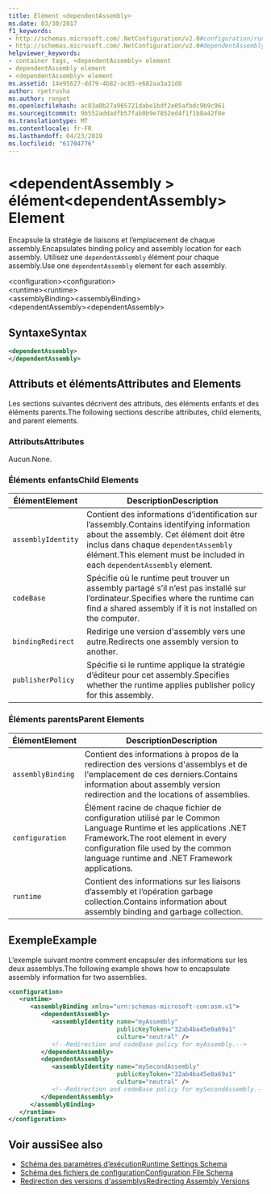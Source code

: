 ```yaml
---
title: Élément <dependentAssembly>
ms.date: 03/30/2017
f1_keywords:
- http://schemas.microsoft.com/.NetConfiguration/v2.0#configuration/runtime/assemblyBinding/dependentAssembly
- http://schemas.microsoft.com/.NetConfiguration/v2.0#dependentAssembly
helpviewer_keywords:
- container tags, <dependentAssembly> element
- dependentAssembly element
- <dependentAssembly> element
ms.assetid: 14e95627-dd79-4b82-ac85-e682aa3a31d8
author: rpetrusha
ms.author: ronpet
ms.openlocfilehash: ac83a0b27a965721dabe1bdf2e05afbdc9b9c961
ms.sourcegitcommit: 9b552addadfb57fab0b9e7852ed4f1f1b8a42f8e
ms.translationtype: MT
ms.contentlocale: fr-FR
ms.lasthandoff: 04/23/2019
ms.locfileid: "61704776"
---
```

# <a name="dependentassembly-element"></a><span data-ttu-id="61a6b-102">\<dependentAssembly > élément</span><span class="sxs-lookup"><span data-stu-id="61a6b-102">\<dependentAssembly> Element</span></span>
<span data-ttu-id="61a6b-103">Encapsule la stratégie de liaisons et l’emplacement de chaque assembly.</span><span class="sxs-lookup"><span data-stu-id="61a6b-103">Encapsulates binding policy and assembly location for each assembly.</span></span> <span data-ttu-id="61a6b-104">Utilisez une `dependentAssembly` élément pour chaque assembly.</span><span class="sxs-lookup"><span data-stu-id="61a6b-104">Use one `dependentAssembly` element for each assembly.</span></span>  
  
 <span data-ttu-id="61a6b-105">\<configuration></span><span class="sxs-lookup"><span data-stu-id="61a6b-105">\<configuration></span></span>  
<span data-ttu-id="61a6b-106">\<runtime></span><span class="sxs-lookup"><span data-stu-id="61a6b-106">\<runtime></span></span>  
<span data-ttu-id="61a6b-107">\<assemblyBinding></span><span class="sxs-lookup"><span data-stu-id="61a6b-107">\<assemblyBinding></span></span>  
<span data-ttu-id="61a6b-108">\<dependentAssembly></span><span class="sxs-lookup"><span data-stu-id="61a6b-108">\<dependentAssembly></span></span>  
  
## <a name="syntax"></a><span data-ttu-id="61a6b-109">Syntaxe</span><span class="sxs-lookup"><span data-stu-id="61a6b-109">Syntax</span></span>  
  
```xml  
<dependentAssembly>   
</dependentAssembly>  
```  
  
## <a name="attributes-and-elements"></a><span data-ttu-id="61a6b-110">Attributs et éléments</span><span class="sxs-lookup"><span data-stu-id="61a6b-110">Attributes and Elements</span></span>  
 <span data-ttu-id="61a6b-111">Les sections suivantes décrivent des attributs, des éléments enfants et des éléments parents.</span><span class="sxs-lookup"><span data-stu-id="61a6b-111">The following sections describe attributes, child elements, and parent elements.</span></span>  
  
### <a name="attributes"></a><span data-ttu-id="61a6b-112">Attributs</span><span class="sxs-lookup"><span data-stu-id="61a6b-112">Attributes</span></span>  
 <span data-ttu-id="61a6b-113">Aucun.</span><span class="sxs-lookup"><span data-stu-id="61a6b-113">None.</span></span>  
  
### <a name="child-elements"></a><span data-ttu-id="61a6b-114">Éléments enfants</span><span class="sxs-lookup"><span data-stu-id="61a6b-114">Child Elements</span></span>  
  
|<span data-ttu-id="61a6b-115">Élément</span><span class="sxs-lookup"><span data-stu-id="61a6b-115">Element</span></span>|<span data-ttu-id="61a6b-116">Description</span><span class="sxs-lookup"><span data-stu-id="61a6b-116">Description</span></span>|  
|-------------|-----------------|  
|`assemblyIdentity`|<span data-ttu-id="61a6b-117">Contient des informations d’identification sur l’assembly.</span><span class="sxs-lookup"><span data-stu-id="61a6b-117">Contains identifying information about the assembly.</span></span> <span data-ttu-id="61a6b-118">Cet élément doit être inclus dans chaque `dependentAssembly` élément.</span><span class="sxs-lookup"><span data-stu-id="61a6b-118">This element must be included in each `dependentAssembly` element.</span></span>|  
|`codeBase`|<span data-ttu-id="61a6b-119">Spécifie où le runtime peut trouver un assembly partagé s’il n’est pas installé sur l’ordinateur.</span><span class="sxs-lookup"><span data-stu-id="61a6b-119">Specifies where the runtime can find a shared assembly if it is not installed on the computer.</span></span>|  
|`bindingRedirect`|<span data-ttu-id="61a6b-120">Redirige une version d'assembly vers une autre.</span><span class="sxs-lookup"><span data-stu-id="61a6b-120">Redirects one assembly version to another.</span></span>|  
|`publisherPolicy`|<span data-ttu-id="61a6b-121">Spécifie si le runtime applique la stratégie d’éditeur pour cet assembly.</span><span class="sxs-lookup"><span data-stu-id="61a6b-121">Specifies whether the runtime applies publisher policy for this assembly.</span></span>|  
  
### <a name="parent-elements"></a><span data-ttu-id="61a6b-122">Éléments parents</span><span class="sxs-lookup"><span data-stu-id="61a6b-122">Parent Elements</span></span>  
  
|<span data-ttu-id="61a6b-123">Élément</span><span class="sxs-lookup"><span data-stu-id="61a6b-123">Element</span></span>|<span data-ttu-id="61a6b-124">Description</span><span class="sxs-lookup"><span data-stu-id="61a6b-124">Description</span></span>|  
|-------------|-----------------|  
|`assemblyBinding`|<span data-ttu-id="61a6b-125">Contient des informations à propos de la redirection des versions d'assemblys et de l'emplacement de ces derniers.</span><span class="sxs-lookup"><span data-stu-id="61a6b-125">Contains information about assembly version redirection and the locations of assemblies.</span></span>|  
|`configuration`|<span data-ttu-id="61a6b-126">Élément racine de chaque fichier de configuration utilisé par le Common Language Runtime et les applications .NET Framework.</span><span class="sxs-lookup"><span data-stu-id="61a6b-126">The root element in every configuration file used by the common language runtime and .NET Framework applications.</span></span>|  
|`runtime`|<span data-ttu-id="61a6b-127">Contient des informations sur les liaisons d’assembly et l’opération garbage collection.</span><span class="sxs-lookup"><span data-stu-id="61a6b-127">Contains information about assembly binding and garbage collection.</span></span>|  
  
## <a name="example"></a><span data-ttu-id="61a6b-128">Exemple</span><span class="sxs-lookup"><span data-stu-id="61a6b-128">Example</span></span>  
 <span data-ttu-id="61a6b-129">L’exemple suivant montre comment encapsuler des informations sur les deux assemblys.</span><span class="sxs-lookup"><span data-stu-id="61a6b-129">The following example shows how to encapsulate assembly information for two assemblies.</span></span>  
  
```xml  
<configuration>  
   <runtime>  
      <assemblyBinding xmlns="urn:schemas-microsoft-com:asm.v1">  
         <dependentAssembly>  
            <assemblyIdentity name="myAssembly"  
                              publicKeyToken="32ab4ba45e0a69a1"  
                              culture="neutral" />  
            <!--Redirection and codeBase policy for myAssembly.-->  
         </dependentAssembly>  
         <dependentAssembly>  
            <assemblyIdentity name="mySecondAssembly"  
                              publicKeyToken="32ab4ba45e0a69a1"  
                              culture="neutral" />  
            <!--Redirection and codeBase policy for mySecondAssembly.-->  
         </dependentAssembly>  
      </assemblyBinding>  
   </runtime>  
</configuration>  
```  
  
## <a name="see-also"></a><span data-ttu-id="61a6b-130">Voir aussi</span><span class="sxs-lookup"><span data-stu-id="61a6b-130">See also</span></span>

- [<span data-ttu-id="61a6b-131">Schéma des paramètres d’exécution</span><span class="sxs-lookup"><span data-stu-id="61a6b-131">Runtime Settings Schema</span></span>](../../../../../docs/framework/configure-apps/file-schema/runtime/index.md)
- [<span data-ttu-id="61a6b-132">Schéma des fichiers de configuration</span><span class="sxs-lookup"><span data-stu-id="61a6b-132">Configuration File Schema</span></span>](../../../../../docs/framework/configure-apps/file-schema/index.md)
- [<span data-ttu-id="61a6b-133">Redirection des versions d'assemblys</span><span class="sxs-lookup"><span data-stu-id="61a6b-133">Redirecting Assembly Versions</span></span>](../../../../../docs/framework/configure-apps/redirect-assembly-versions.md)
